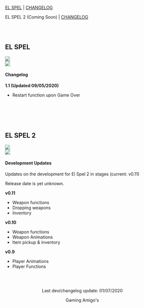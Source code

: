 [EL SPEL](https://elspel.github.io/1/)      |  [CHANGELOG](https://elspel.github.io/#el-spel-1)

EL SPEL 2 (Coming Soon) |  [CHANGELOG](https://elspel.github.io/#el-spel-2)

<br>
<br>

## EL SPEL 
<a align="center" href="https://elspel.github.io/1/">
   <img src="https://i.imgur.com/xGS947m.png">
</a>
<br>
<a align="center" href="https://elspel.github.io/1/">
   <img src="https://imgur.com/rPi6xMx.png">
</a>



#### Changelog
**1.1  (Updated 09/05/2020)**

- Restart function upon Game Over

<br>
<br>
<br>
<br>

## EL SPEL 2
<a align="center">
   <img src="https://imgur.com/5YT6T35.png">
</a>
<br>
<a align="center">
   <img src="https://imgur.com/oWo9pqs.png">
</a>


#### Development Updates
Updates on the development for El Spel 2 in stages (current: v0.11)

Release date is yet unknown.

**v0.11**
- Weapon functions
- Dropping weapons
- Inventory

**v0.10**
- Weapon functions
- Weapon Animations
- Item pickup & inventory

**v0.9**
- Player Animations
- Player Functions

<br>
<br>

<p align="center">
Last dev/changelog update: 01/07/2020
</p>

<p align="center">
Gaming Amigo's
</p>

